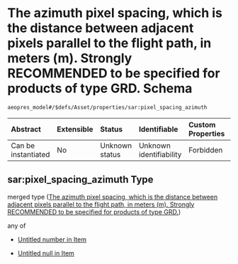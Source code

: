 # The azimuth pixel spacing, which is the distance between adjacent pixels parallel to the flight path, in meters (m). Strongly RECOMMENDED to be specified for products of type GRD. Schema

```txt
aeopres_model#/$defs/Asset/properties/sar:pixel_spacing_azimuth
```



| Abstract            | Extensible | Status         | Identifiable            | Custom Properties | Additional Properties | Access Restrictions | Defined In                                                                |
| :------------------ | :--------- | :------------- | :---------------------- | :---------------- | :-------------------- | :------------------ | :------------------------------------------------------------------------ |
| Can be instantiated | No         | Unknown status | Unknown identifiability | Forbidden         | Allowed               | none                | [model.schema.json\*](../../out/model.schema.json "open original schema") |

## sar:pixel\_spacing\_azimuth Type

merged type ([The azimuth pixel spacing, which is the distance between adjacent pixels parallel to the flight path, in meters (m). Strongly RECOMMENDED to be specified for products of type GRD.](model-defs-asset-properties-the-azimuth-pixel-spacing-which-is-the-distance-between-adjacent-pixels-parallel-to-the-flight-path-in-meters-m-strongly-recommended-to-be-specified-for-products-of-type-grd.md))

any of

*   [Untitled number in Item](model-defs-asset-properties-the-azimuth-pixel-spacing-which-is-the-distance-between-adjacent-pixels-parallel-to-the-flight-path-in-meters-m-strongly-recommended-to-be-specified-for-products-of-type-grd-anyof-0.md "check type definition")

*   [Untitled null in Item](model-defs-asset-properties-the-azimuth-pixel-spacing-which-is-the-distance-between-adjacent-pixels-parallel-to-the-flight-path-in-meters-m-strongly-recommended-to-be-specified-for-products-of-type-grd-anyof-1.md "check type definition")
